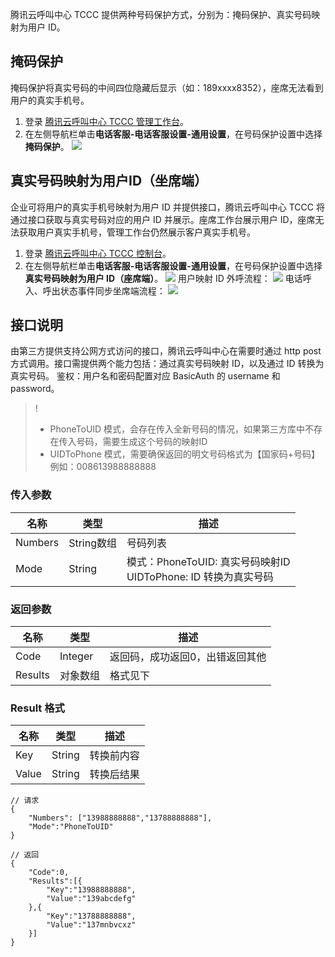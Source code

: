 腾讯云呼叫中心 TCCC 提供两种号码保护方式，分别为：掩码保护、真实号码映射为用户 ID。
## 掩码保护
掩码保护将真实号码的中间四位隐藏后显示（如：189xxxx8352），座席无法看到用户的真实手机号。
1. 登录 [腾讯云呼叫中心 TCCC 管理工作台](https://console.cloud.tencent.com/ccc)。
2. 在左侧导航栏单击**电话客服-电话客服设置-通用设置**，在号码保护设置中选择**掩码保护**。
![](https://qcloudimg.tencent-cloud.cn/raw/e429b65cd6b45f4729cd336879522bf8.png)

## 真实号码映射为用户ID（坐席端）
企业可将用户的真实手机号映射为用户 ID 并提供接口，腾讯云呼叫中心 TCCC 将通过接口获取与真实号码对应的用户 ID 并展示。座席工作台展示用户 ID，座席无法获取用户真实手机号，管理工作台仍然展示客户真实手机号。
1. 登录 [腾讯云呼叫中心 TCCC 控制台](https://console.cloud.tencent.com/ccc)。
2. 在左侧导航栏单击**电话客服-电话客服设置-通用设置**，在号码保护设置中选择**真实号码映射为用户 ID（座席端）**。
![](https://qcloudimg.tencent-cloud.cn/raw/8d615e42fc152c6f094051a29fba8270.png)
用户映射 ID 外呼流程：
![](https://qcloudimg.tencent-cloud.cn/raw/b6f4376207569d81201cf4d5df753de9.png)
电话呼入、呼出状态事件同步坐席端流程：
![](https://qcloudimg.tencent-cloud.cn/raw/66b23c7658ece9b84e7a9a923083934e.png)

## 接口说明
由第三方提供支持公网方式访问的接口，腾讯云呼叫中心在需要时通过 http post 方式调用。接口需提供两个能力包括：通过真实号码映射 ID，以及通过 ID 转换为真实号码。
鉴权：用户名和密码配置对应 BasicAuth 的 username 和 password。
>!
>- PhoneToUID 模式，会存在传入全新号码的情况，如果第三方库中不存在传入号码，需要生成这个号码的映射ID
>- UIDToPhone 模式，需要确保返回的明文号码格式为【国家码+号码】 例如：008613988888888

### 传入参数
| 名称      | 类型       | 描述                                             |
| ------- | -------- | ---------------------------------------------- |
| Numbers | String数组 | 号码列表                                           |
| Mode    | String   | 模式：PhoneToUID: 真实号码映射ID<br>UIDToPhone: ID 转换为真实号码 |

### 返回参数
| 名称      | 类型      | 描述               |
| ------- | ------- | ---------------- |
| Code    | Integer | 返回码，成功返回0，出错返回其他 |
| Results | 对象数组    | 格式见下             |

### Result 格式
| 名称    | 类型     | 描述    |
| ----- | ------ | ----- |
| Key   | String | 转换前内容 |
| Value | String | 转换后结果 |

```
// 请求
{
    "Numbers": ["13988888888","13788888888"],
    "Mode":"PhoneToUID"
}

// 返回
{
    "Code":0,
    "Results":[{
        "Key":"13988888888",
        "Value":"139abcdefg"
    },{
        "Key":"13788888888",
        "Value":"137mnbvcxz"
    }]
}

```
